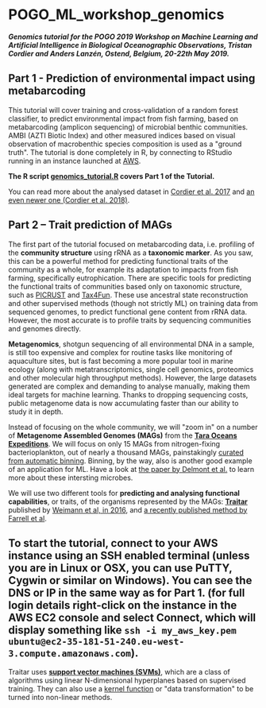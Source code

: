 # POGO_ML_workshop_genomics

***Genomics tutorial for the POGO 2019 Workshop on Machine Learning and Artificial Intelligence in Biological Oceanographic Observations, Tristan Cordier and Anders Lanzén, Ostend, Belgium, 20-22th May 2019.***


## Part 1 - Prediction of environmental impact using metabarcoding

This tutorial will cover training and cross-validation of a random forest classifier, to predict environmental impact from fish farming, based on metabarcoding (amplicon sequencing) of microbial benthic communities. AMBI (AZTI Biotic Index) and other measured indices based on visual observation of macrobenthic species composition is used as a "ground truth". The tutorial is done completely in R, by connecting to RStudio running in an instance launched at [AWS](https://eu-west-3.console.aws.amazon.com/ec2).

__The R script [genomics_tutorial.R](genomics_tutorial.R) covers Part 1 of the Tutorial.__

You can read more about the analysed dataset in [Cordier et al. 2017](dx.doi.org/10.1021/acs.est.7b01518) and [an even newer one (Cordier et al. 2018)](https://onlinelibrary.wiley.com/doi/abs/10.1111/1755-0998.12926).


## Part 2 – Trait prediction of MAGs

The first part of the tutorial focused on metabarcoding data, i.e. profiling of the __community structure__ using rRNA as a __taxonomic marker__. As you saw, this can be a powerful method for predicting functional traits of the community as a whole, for example its adaptation to impacts from fish farming, specifically eutrophication. There are specific tools for predicting the functional traits of communities based only on taxonomic structure, such as [PICRUST](https://picrust.github.io/picrust/) and [Tax4Fun](http://tax4fun.gobics.de/). These use ancestral state reconstruction and other supervised methods (though not strictly ML) on training data from sequenced genomes, to predict functional gene content from rRNA data. However, the most accurate is to profile traits by sequencing communities and genomes directly.

__Metagenomics__,  shotgun sequencing of all environmental DNA in a sample, is still too expensive and complex for routine tasks like monitoring of aquaculture sites, but is fast becoming a more popular tool in marine ecology (along with metatranscriptomics, single cell genomics, proteomics and other molecular high throughput methods). However, the large datasets generated are complex and demanding to analyse manually, making them ideal targets for machine learning. Thanks to dropping sequencing costs, public metagenome data is now accumulating faster than our ability to study it in depth.

Instead of focusing on the whole community, we will "zoom in" on a number of __Metagenome Assembled Genomes (MAGs)__ from the [__Tara Oceans Expeditions__](http://oceans.taraexpeditions.org). We will focus on only 15 MAGs from nitrogen-fixing bacterioplankton, out of nearly a thousand MAGs, painstakingly [curated from automatic binning](http://merenlab.org/data/tara-oceans-mags/). Binning, by the way, also is another good example of an application for ML. Have a look at [the paper by Delmont et al.](dx.doi.org/10.1038/s41564-018-0176-9) to learn more about these intersting microbes. 

We will use two different tools for __predicting and analysing functional capabilities__, or traits, of the organisms represented by the MAGs:  __[Traitar](https://github.com/hzi-bifo/traitar/blob/master/INSTALL.md)__ published by [Weimann et al, in 2016](https://msystems.asm.org/content/1/6/e00101-16), and [a recently published method by Farrell et al](https://www.biorxiv.org/content/10.1101/307157v1).

To start the tutorial, connect to your AWS instance using an SSH enabled terminal (unless you are in Linux or OSX, you can use PuTTY, Cygwin or similar on Windows). You can see the DNS or IP in the same way as for Part 1. (for full login details right-click on the instance in the AWS EC2 console and select Connect, which will display something like `ssh -i my_aws_key.pem ubuntu@ec2-35-181-51-240.eu-west-3.compute.amazonaws.com`).
---


Traitar uses __[support vector machines (SVMs)](https://en.wikipedia.org/wiki/Support_vector_machine)__, which are a class of algorithms using linear N-dimensional hyperplanes based on supervised training. They can also use a [kernel function](https://en.wikipedia.org/wiki/Kernel_method) or "data transformation" to be turned into non-linear methods. 


